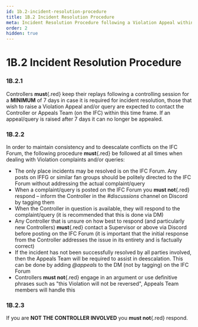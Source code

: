 ```yaml
---
id: 1b.2-incident-resolution-procedure
title: 1B.2 Incident Resolution Procedure
meta: Incident Resolution Procedure following a Violation Appeal within Infinite Flight.
order: 2
hidden: true
---
```


# 1B.2  Incident Resolution Procedure

 

### 1B.2.1    

Controllers **must**{.red} keep their replays following a controlling session for a **MINIMUM** of 7 days in case it is required for incident resolution, those that wish to raise a Violation Appeal and/or query are expected to contact the Controller or Appeals Team (on the IFC) within this time frame. If an appeal/query is raised after 7 days it can no longer be appealed.



### 1B.2.2    

In order to maintain consistency and to deescalate conflicts on the IFC Forum, the following procedure **must**{.red} be followed at all times when dealing with Violation complaints and/or queries:

 

 -    The only place incidents may be resolved is on the IFC Forum. Any posts on IFFG or similar fan groups should be politely directed to the IFC Forum without addressing the actual complaint/query
 -    When a complaint/query is posted on the IFC Forum you **must not**{.red} respond – inform the Controller in the *#discussions* channel on Discord by tagging them
 -    When the Controller in question is available, they will respond to the complaint/query (it is recommended that this is done via DM)
 -    Any Controller that is unsure on how best to respond (and particularly new Controllers) **must**{.red} contact a Supervisor or above via Discord before posting on the IFC Forum (it is important that the initial response from the Controller addresses the issue in its entirety and is factually correct)
 -    If the incident has not been successfully resolved by all parties involved, then the Appeals Team will be required to assist in deescalation. This can be done by adding *@appeals* to the DM (not by tagging) on the IFC Forum
 -    Controllers **must not**{.red} engage in an argument or use definitive phrases such as "this Violation will not be reversed", Appeals Team members will handle this



### 1B.2.3    

If you are **NOT THE CONTROLLER INVOLVED** you **must not**{.red} respond.

 